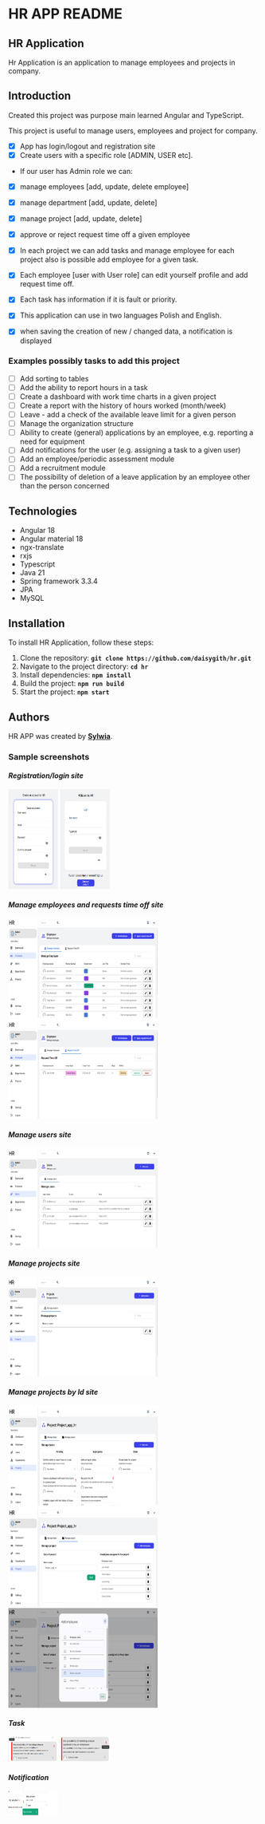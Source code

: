 # **HR APP README**

## **HR Application**

Hr Application is an application to manage employees and projects in company.


## **Introduction**
Created this project was purpose main learned Angular and TypeScript.

This project is useful to manage users, employees and project for company.
- [x] App has login/logout and registration site 
- [x] Create users with a specific role [ADMIN, USER etc]. 
- If our user has Admin role we can:
- [x] manage employees [add, update, delete employee]
- [x] manage department [add, update, delete]
- [x] manage project [add, update, delete]
- [x] approve or reject request time off a given employee
- [x] In each project we can add tasks and manage employee for each project also is possible add employee for a given task.


- [x] Each employee [user with User role] can edit yourself profile and add request time off.
- [x] Each task has information if it is fault or priority.


- [x] This application can use in two languages Polish and English.
- [x] when saving the creation of new / changed data, a notification is displayed

### **Examples possibly tasks to add this project**
- [ ] Add sorting to tables 
- [ ] Add the ability to report hours in a task 
- [ ] Create a dashboard with work time charts in a given project 
- [ ] Create a report with the history of hours worked (month/week)
- [ ] Leave - add a check of the available leave limit for a given person 
- [ ] Manage the organization structure 
- [ ] Ability to create (general) applications by an employee, e.g. reporting a need for equipment 
- [ ] Add notifications for the user (e.g. assigning a task to a given user)
- [ ] Add an employee/periodic assessment module 
- [ ] Add a recruitment module
- [ ] The possibility of deletion of a leave application by an employee other than the person concerned

## **Technologies**

* Angular 18
* Angular material 18
* ngx-translate
* rxjs
* Typescript
* Java 21
* Spring framework 3.3.4
* JPA
* MySQL

## **Installation**

To install HR Application, follow these steps:

1. Clone the repository: **`git clone https://github.com/daisygith/hr.git`**
2. Navigate to the project directory: **`cd hr`**
3. Install dependencies: **`npm install`**
4. Build the project: **`npm run build`**
5. Start the project: **`npm start`**


## **Authors**

HR APP was created by **[Sylwia](https://github.com/daisygith)**.

### **Sample screenshots** ###

#### *Registration/login site* #####
<img src="hr-client/src/assets/image/registration.PNG" width="100" height="200" alt="register-screen"/> <img src="hr-client/src/assets/image/login.PNG" width="100" height="200" alt="login-screen"/>

#### *Manage employees and requests time off site* #####
<img src="hr-client/src/assets/image/manage_employees.PNG" width="300" height="200" alt="register-screen"/> <img src="hr-client/src/assets/image/manage_request.PNG" width="300" height="200" alt="login-screen"/>

#### *Manage users site* #####
<img src="hr-client/src/assets/image/manage_users.PNG" width="300" height="200" alt="login-screen"/>

#### *Manage projects site* #####
<img src="hr-client/src/assets/image/manage_projects.PNG" width="300" height="200" alt="login-screen"/>

#### *Manage projects by Id site* #####
<img src="hr-client/src/assets/image/manage_projects_byid.PNG" width="300" height="200" alt="login-screen"/>
<img src="hr-client/src/assets/image/manage_projects_byid_2.PNG" width="300" height="200" alt="login-screen"/>
<img src="hr-client/src/assets/image/manage_projects_byid_3.PNG" width="300" height="200" alt="login-screen"/>

#### *Task* #####
<img src="hr-client/src/assets/image/task_fault.png" width="100" height="50" alt="login-screen"/>
<img src="hr-client/src/assets/image/task_priority.png" width="100" height="50" alt="login-screen"/>

#### *Notification* #####
<img src="hr-client/src/assets/image/notification.PNG" width="100" height="50" alt="login-screen"/>
